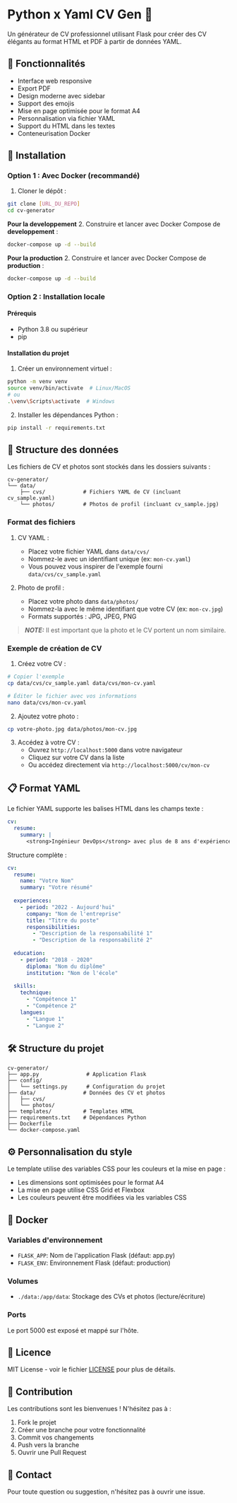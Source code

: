 # Python x Yaml CV Gen 📄

Un générateur de CV professionnel utilisant Flask pour créer des CV élégants au format HTML et PDF à partir de données YAML.

## 🌟 Fonctionnalités

- Interface web responsive
- Export PDF
- Design moderne avec sidebar
- Support des emojis
- Mise en page optimisée pour le format A4
- Personnalisation via fichier YAML
- Support du HTML dans les textes
- Conteneurisation Docker

## 🚀 Installation

### Option 1 : Avec Docker (recommandé)

1. Cloner le dépôt :
```bash
git clone [URL_DU_REPO]
cd cv-generator
```

**Pour la developpement**
2. Construire et lancer avec Docker Compose de **developpement** :
```bash
docker-compose up -d --build
```

**Pour la production**
2. Construire et lancer avec Docker Compose de **production** :
```bash
docker-compose up -d --build
```

### Option 2 : Installation locale

#### Prérequis

- Python 3.8 ou supérieur
- pip

#### Installation du projet

1. Créer un environnement virtuel :
```bash
python -m venv venv
source venv/bin/activate  # Linux/MacOS
# ou
.\venv\Scripts\activate  # Windows
```

2. Installer les dépendances Python :
```bash
pip install -r requirements.txt
```

## 📁 Structure des données

Les fichiers de CV et photos sont stockés dans les dossiers suivants :
```
cv-generator/
└── data/
    ├── cvs/            # Fichiers YAML de CV (incluant cv_sample.yaml)
    └── photos/         # Photos de profil (incluant cv_sample.jpg)
```

### Format des fichiers

1. CV YAML : 
   - Placez votre fichier YAML dans `data/cvs/`
   - Nommez-le avec un identifiant unique (ex: `mon-cv.yaml`)
   - Vous pouvez vous inspirer de l'exemple fourni `data/cvs/cv_sample.yaml`

2. Photo de profil :
   - Placez votre photo dans `data/photos/`
   - Nommez-la avec le même identifiant que votre CV (ex: `mon-cv.jpg`)
   - Formats supportés : JPG, JPEG, PNG

> **_NOTE:_** Il est important que la photo et le CV portent un nom similaire.

### Exemple de création de CV

1. Créez votre CV :
```bash
# Copier l'exemple
cp data/cvs/cv_sample.yaml data/cvs/mon-cv.yaml

# Éditer le fichier avec vos informations
nano data/cvs/mon-cv.yaml
```

2. Ajoutez votre photo :
```bash
cp votre-photo.jpg data/photos/mon-cv.jpg
```

3. Accédez à votre CV :
   - Ouvrez `http://localhost:5000` dans votre navigateur
   - Cliquez sur votre CV dans la liste
   - Ou accédez directement via `http://localhost:5000/cv/mon-cv`

## 📋 Format YAML

Le fichier YAML supporte les balises HTML dans les champs texte :
```yaml
cv:
  resume:
    summary: |
      <strong>Ingénieur DevOps</strong> avec plus de 8 ans d'expérience...
```

Structure complète :
```yaml
cv:
  resume:
    name: "Votre Nom"
    summary: "Votre résumé"
  
  experiences:
    - period: "2022 - Aujourd'hui"
      company: "Nom de l'entreprise"
      title: "Titre du poste"
      responsibilities:
        - "Description de la responsabilité 1"
        - "Description de la responsabilité 2"
  
  education:
    - period: "2018 - 2020"
      diploma: "Nom du diplôme"
      institution: "Nom de l'école"
  
  skills:
    technique:
      - "Compétence 1"
      - "Compétence 2"
    langues:
      - "Langue 1"
      - "Langue 2"
```

## 🛠️ Structure du projet

```
cv-generator/
├── app.py               # Application Flask
├── config/
│   └── settings.py      # Configuration du projet
├── data/               # Données des CV et photos
│   ├── cvs/
│   └── photos/
├── templates/          # Templates HTML
├── requirements.txt    # Dépendances Python
├── Dockerfile         
└── docker-compose.yaml
```

## ⚙️ Personnalisation du style

Le template utilise des variables CSS pour les couleurs et la mise en page :
- Les dimensions sont optimisées pour le format A4
- La mise en page utilise CSS Grid et Flexbox
- Les couleurs peuvent être modifiées via les variables CSS

## 🐳 Docker

### Variables d'environnement
- `FLASK_APP`: Nom de l'application Flask (défaut: app.py)
- `FLASK_ENV`: Environnement Flask (défaut: production)

### Volumes
- `./data:/app/data`: Stockage des CVs et photos (lecture/écriture)

### Ports
Le port 5000 est exposé et mappé sur l'hôte.

## 📄 Licence

MIT License - voir le fichier [LICENSE](LICENSE) pour plus de détails.

## 🤝 Contribution

Les contributions sont les bienvenues ! N'hésitez pas à :
1. Fork le projet
2. Créer une branche pour votre fonctionnalité
3. Commit vos changements
4. Push vers la branche
5. Ouvrir une Pull Request

## 📧 Contact

Pour toute question ou suggestion, n'hésitez pas à ouvrir une issue.